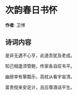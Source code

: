 # 次韵春日书怀

**作者**: 卫博

## 诗词内容

是非无遇不心亨，此道吾犹及老成。

知己相逢须管鲍，传家各自叹韦平。

幽居幸有箪瓢乐，高枕从看宇宙清。

富贵傥来安足计，且应尊酒话平生。

